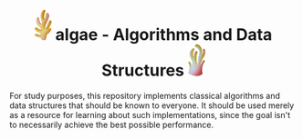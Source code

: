 <h1 style="text-align:center">
    <img src="assets/algae_logo1.png" width="30"/>
    algae - Algorithms and Data Structures
    <img src="assets/algae_logo2.png" width="30">
</h1>

For study purposes, this repository implements classical algorithms and data structures that should
be known to everyone. It should be used merely as a resource for learning about such
implementations, since the goal isn't to necessarily achieve the best possible performance.
